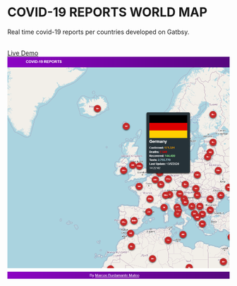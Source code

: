 # COVID-19 REPORTS WORLD MAP

Real time covid-19 reports per countries developed on Gatbsy.

<br><a href="https://covid-19-dd7e1.web.app/">Live Demo</a>
<br><img src="images.PNG" />
